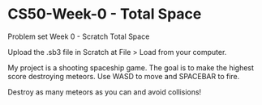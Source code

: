 # CS50-Week-0 - Total Space
Problem set Week 0 - Scratch Total Space

Upload the .sb3 file in Scratch at File > Load from your computer.

My project is a shooting spaceship game. The goal is to make the highest score destroying meteors. Use WASD to move and SPACEBAR to fire. 

Destroy as many meteors as you can and avoid collisions!
